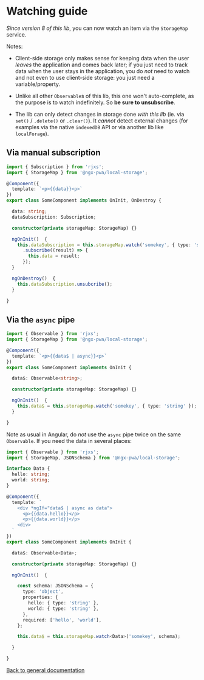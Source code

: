 # Watching guide

*Since version 8 of this lib*, you can now watch an item via the `StorageMap` service.

Notes:

- Client-side storage only makes sense for keeping data when the user *leaves* the application
and comes back later; if you just need to track data when the user stays in the application,
you do *not* need to watch and not even to use client-side storage: you just need a variable/property.

- Unlike all other `Observable`s of this lib, this one won't auto-complete,
as the purpose is to watch indefinitely. So **be sure to unsubscribe**.

- The lib can only detect changes in storage done *with this lib* (ie. via `set()` / `.delete()` or `.clear()`).
It *cannot* detect external changes (for examples via the native `indexedDB` API or via another lib like `localForage`).

## Via manual subscription

```typescript
import { Subscription } from 'rjxs';
import { StorageMap } from '@ngx-pwa/local-storage';

@Component({
  template: `<p>{{data}}<p>`
})
export class SomeComponent implements OnInit, OnDestroy {

  data: string;
  dataSubscription: Subscription;

  constructor(private storageMap: StorageMap) {}

  ngOnInit()  {
    this.dataSubscription = this.storageMap.watch('somekey', { type: 'string' })
      .subscribe((result) => {
        this.data = result;
      });
  }

  ngOnDestroy()  {
    this.dataSubscription.unsubcribe();
  }

}
```

## Via the `async` pipe

```typescript
import { Observable } from 'rjxs';
import { StorageMap } from '@ngx-pwa/local-storage';

@Component({
  template: `<p>{{data$ | async}}<p>`
})
export class SomeComponent implements OnInit {

  data$: Observable<string>;

  constructor(private storageMap: StorageMap) {}

  ngOnInit()  {
    this.data$ = this.storageMap.watch('somekey', { type: 'string' });
  }

}
```

Note as usual in Angular, do *not* use the `async` pipe twice on the same `Observable`.
If you need the data in several places:

```typescript
import { Observable } from 'rjxs';
import { StorageMap, JSONSchema } from '@ngx-pwa/local-storage';

interface Data {
  hello: string;
  world: string;
}

@Component({
  template: `
    <div *ngIf="data$ | async as data">
      <p>{{data.hello}}</p>
      <p>{{data.world}}</p>
    <div>
  `
})
export class SomeComponent implements OnInit {

  data$: Observable<Data>;

  constructor(private storageMap: StorageMap) {}

  ngOnInit()  {

    const schema: JSONSchema = {
      type: 'object',
      properties: {
        hello: { type: 'string' },
        world: { type: 'string' },
      },
      required: ['hello', 'world'],
    };

    this.data$ = this.storageMap.watch<Data>('somekey', schema);

  }

}
```

[Back to general documentation](../README.md)
